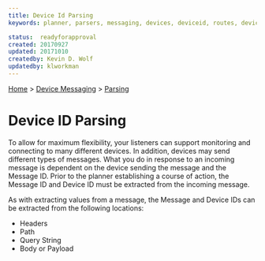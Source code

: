 ```yaml
---
title: Device Id Parsing
keywords: planner, parsers, messaging, devices, deviceid, routes, deviceconfigurations

status:  readyforapproval
created: 20170927
updated: 20171010
createdby: Kevin D. Wolf
updatedby: klworkman
---
```

[Home](../../Index.md) > [Device Messaging](../Index.md) > [Parsing](Index.md)

# Device ID Parsing

To allow for maximum flexibility, your listeners can support monitoring and connecting to many different devices.  In addition, devices 
may send different types of messages.  What you do in response to an incoming message is dependent on the 
device sending the message and the Message ID.  Prior to the planner establishing a course of action, the Message ID and 
Device ID must be extracted from the incoming message.

As with extracting values from a message, the Message and Device IDs can be extracted from the following locations:
* Headers
* Path
* Query String 
* Body or Payload

